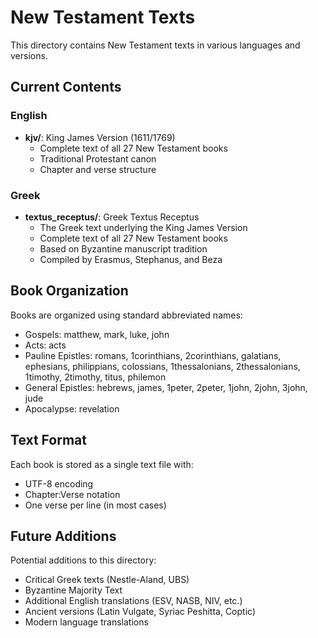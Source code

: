 # New Testament Texts

This directory contains New Testament texts in various languages and versions.

## Current Contents

### English
- **kjv/**: King James Version (1611/1769)
  - Complete text of all 27 New Testament books
  - Traditional Protestant canon
  - Chapter and verse structure

### Greek
- **textus_receptus/**: Greek Textus Receptus
  - The Greek text underlying the King James Version
  - Complete text of all 27 New Testament books
  - Based on Byzantine manuscript tradition
  - Compiled by Erasmus, Stephanus, and Beza

## Book Organization

Books are organized using standard abbreviated names:
- Gospels: matthew, mark, luke, john
- Acts: acts
- Pauline Epistles: romans, 1corinthians, 2corinthians, galatians, ephesians, philippians, colossians, 1thessalonians, 2thessalonians, 1timothy, 2timothy, titus, philemon
- General Epistles: hebrews, james, 1peter, 2peter, 1john, 2john, 3john, jude
- Apocalypse: revelation

## Text Format

Each book is stored as a single text file with:
- UTF-8 encoding
- Chapter:Verse notation
- One verse per line (in most cases)

## Future Additions

Potential additions to this directory:
- Critical Greek texts (Nestle-Aland, UBS)
- Byzantine Majority Text
- Additional English translations (ESV, NASB, NIV, etc.)
- Ancient versions (Latin Vulgate, Syriac Peshitta, Coptic)
- Modern language translations